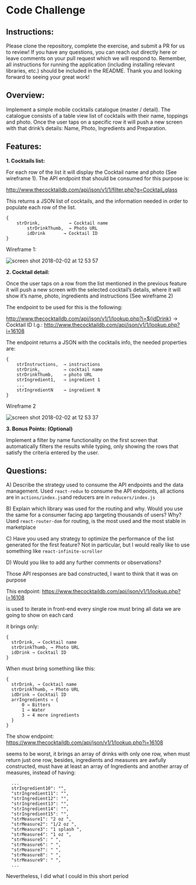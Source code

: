 # Code Challenge

## Instructions:

Please clone the repository, complete the exercise, and submit a PR for us to review! If you have any questions, you can reach out directly here or leave comments on your pull request which we will respond to. Remember, all instructions for running the application (including installing relevant libraries, etc.) should be included in the README. Thank you and looking forward to seeing your great work!

## Overview:

Implement a simple mobile cocktails catalogue (master / detail). The catalogue consists of a table view list of cocktails with their name, toppings and photo. Once the user taps on a specific row it will push a new screen with that drink’s details: Name, Photo, Ingredients and Preparation.

## Features:

**1. Cocktails list:**

For each row of the list it will display the Cocktail name and photo (See wireframe 1).
The API endpoint that should be consumed for this purpose is:

http://www.thecocktaildb.com/api/json/v1/1/filter.php?g=Cocktail_glass

This returns a JSON list of cocktails, and the information needed in order to populate each row of the list.

```
{
 	strDrink,           → Cocktail name
     	strDrinkThumb,  → Photo URL
      	idDrink       → Cocktail ID
}
```

Wireframe 1:

![screen shot 2018-02-02 at 12 53 57](https://user-images.githubusercontent.com/263229/35742087-40b1ce26-0818-11e8-91d7-5c2ea0d4a6aa.png)




**2. Cocktail detail:**

Once the user taps on a row from the list mentioned in the previous feature it will push a new screen with the selected cocktail’s details, where it will show it’s name, photo, ingredients and instructions (See wireframe 2)

The endpoint to be used for this is the following:

http://www.thecocktaildb.com/api/json/v1/1/lookup.php?i=${idDrink} → Cocktail ID
I.g.: http://www.thecocktaildb.com/api/json/v1/1/lookup.php?i=16108

The endpoint returns a JSON with the cocktails info, the needed properties are:
```
{
	strInstructions,  → instructions
	strDrink,         → cocktail name
	strDrinkThumb,    → photo URL
	strIngredient1,   → ingredient 1
	...
	strIngredientN    → ingredient N
}
```

Wireframe 2

![screen shot 2018-02-02 at 12 53 37](https://user-images.githubusercontent.com/263229/35742155-63205b1c-0818-11e8-8b4b-608a46eaa718.png)


**3. Bonus Points: (Optional)**

Implement a filter by name functionality on the first screen that automatically filters the results while typing, only showing the rows that satisfy the criteria entered by the user.

## Questions:

A) Describe the strategy used to consume the API endpoints and the data management.
Used `react-redux` to consume the API endpoints, all actions are in `actions/index.js`and reducers are in `reducers/index.js`

B) Explain which library was used for the routing and why. Would you use the same for a consumer facing app targeting thousands of users? Why?
Used `react-router-dom` for routing, is the most used and the most stable in marketplace

C) Have you used any strategy to optimize the performance of the list generated for the first feature?
Not in particular, but I would really like to use something like `react-infinite-scroller`


D) Would you like to add any further comments or observations?

Those API responses are bad constructed, I want to think that it was on purpose

This endpoint:
https://www.thecocktaildb.com/api/json/v1/1/lookup.php?i=16108

is used to iterate in front-end every single row must bring all data we are going to show on each card

it brings only:
```
{
  strDrink, → Cocktail name
  strDrinkThumb, → Photo URL
  idDrink → Cocktail ID
}
```

When must bring something like this:
```
{
  strDrink, → Cocktail name
  strDrinkThumb, → Photo URL
  idDrink → Cocktail ID
  arrIngredients → {
      0 → Bitters
      1 → Water
      3 → 4 more ingredients
  }
}
```

The show endpoint:
https://www.thecocktaildb.com/api/json/v1/1/lookup.php?i=16108

seems to be worst, it brings an array of drinks with only one row, when must return just one row, besides, ingredients and measures are awfully constructed, must have at least an array of Ingredients and another array of measures, instead of having:
```
  ...
  strIngredient10": "",
  "strIngredient11": "",
  "strIngredient12": "",
  "strIngredient13": "",
  "strIngredient14": "",
  "strIngredient15": "",
  "strMeasure1": "2 oz ",
  "strMeasure2": "1/2 oz ",
  "strMeasure3": "1 splash ",
  "strMeasure4": "1 oz ",
  "strMeasure5": " ",
  "strMeasure6": " ",
  "strMeasure7": " ",
  "strMeasure8": " ",
  "strMeasure9": " ",
  ...
```

Nevertheless, I did what I could in this short period
